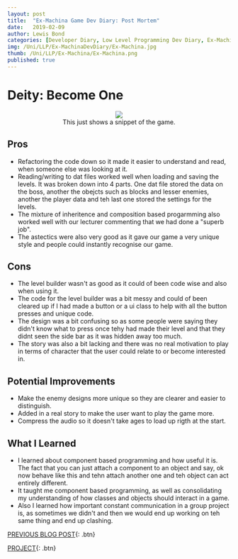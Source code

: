 ```yaml
---
layout: post
title:  "Ex-Machina Game Dev Diary: Post Mortem"
date:   2019-02-09
author: Lewis Bond
categories: [Developer Diary, Low Level Programming Dev Diary, Ex-Machina Dev Diary, Post Mortem]
img: /Uni/LLP/Ex-MachinaDevDiary/Ex-Machina.jpg
thumb: /Uni/LLP/Ex-Machina/Ex-Machina.png
published: true
---
```


<!--more-->
# Deity: Become One

<center>
<figure>
    <a href="/assets/img/blog/Uni/LLP/Ex-MachinaDevDiary/DeityBO.gif"><img src="/assets/img/blog/Uni/LLP/Ex-MachinaDevDiary/DeityBO.gif"></a>
    <figcaption>This just shows a snippet of the game.</figcaption>
</figure>
</center>

## Pros
<ul>
    <li>Refactoring the code down so it made it easier to understand and read, when someone else was looking at it.</li>
    <li>Reading/writing to dat files worked well when loading and saving the levels. It was broken down into 4 parts. One dat file stored the data on the boss, another the obejcts such as blocks and lesser enemies, another the player data and teh last one stored the settings for the levels.</li>
    <li>The mixture of inheritence and composition based progarmming also worked well with our lecturer commenting that we had done a "superb job".</li>
    <li>The astectics were also very good as it gave our game a very unique style and people could instantly recognise our game.</li>
</ul>

## Cons
<ul>
    <li>The level builder wasn't as good as it could of been code wise and also when using it.</li>
    <li>The code for the level builder was a bit messy and could of been cleared up if I had made a button or a ui class to help with all the button presses and unique code.</li>
    <li>The design was a bit confusing so as some people were saying they didn't know what to press once tehy had made their level and that they didnt seen the side bar as it was hidden away too much.</li>
    <li>The story was also a bit lacking and there was no real motivation to play in terms of character that the user could relate to or become interested in.</li>
</ul>

## Potential Improvements
<ul>
    <li>Make the enemy designs more unique so they are clearer and easier to distinguish.</li>
    <li>Added in a  real story to make the user want to play the game more.</li>
    <li>Compress the audio so it doesn't take ages to load up rigth at the start.</li>
</ul>

## What I Learned
<ul>
    <li>I learned about component based programming and how useful it is. The fact that you can just attach a component to an object and say, ok now behave like this and tehn attach another one and teh object can act entirely different.</li>
    <li>It taught me component based programming, as well as consolidating my understanding of how classes and objects should interact in a game.</li>
    <li>Also I learned how important constant communication in a group project is, as sometimes we didn't and then we would end up working on teh same thing and end up clashing.</li>
</ul>


[PREVIOUS BLOG POST](https://lbondi7.github.io/developer%20diary/low%20level%20programming%20dev%20diary/ex-machina%20dev%20diary/llp-dd-ExMachina-10){: .btn}

[PROJECT](https://lbondi7.github.io/projects/LLP-TBAG/){: .btn}
